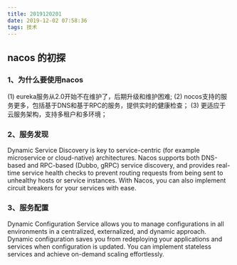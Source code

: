 ```yaml
---
title: 2019120201
date: 2019-12-02 07:58:36
tags: 技术
---
```



## nacos 的初探

### 1、为什么要使用nacos
(1) eureka服务从2.0开始不在维护了，后期升级和维护困难;
(2) nocos支持的服务更多，包括基于DNS和基于RPC的服务，提供实时的健康检查；
(3) 更适应于云服务架构，支持多租户和多环境；

### 2、服务发现
   Dynamic Service Discovery is key to service-centric (for example microservice or cloud-native) architectures. Nacos supports both DNS-based and RPC-based (Dubbo, gRPC) service discovery, and provides real-time service health checks to prevent routing requests from being sent to unhealthy hosts or service instances. With Nacos, you can also implement circuit breakers for your services with ease.
### 3、服务配置
Dynamic Configuration Service allows you to manage configurations in all environments in a centralized, externalized, and dynamic approach. Dynamic configuration saves you from redeploying your applications and services when configuration is updated. You can implement stateless services and achieve on-demand scaling effortlessly.
